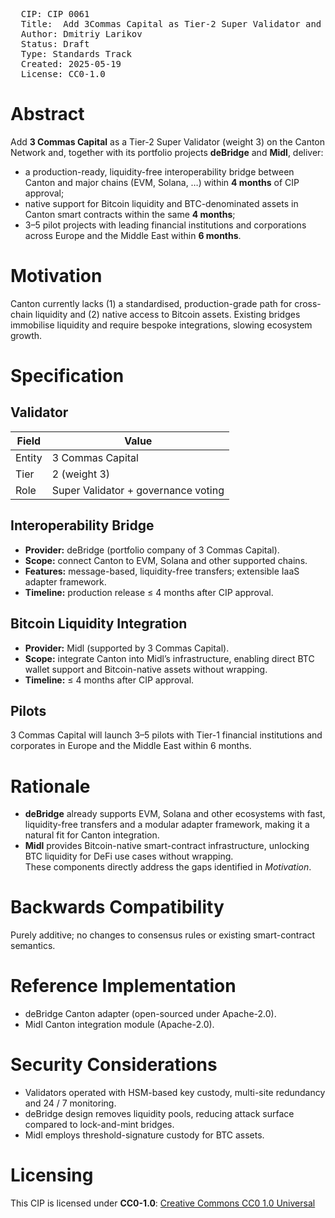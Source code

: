 <pre>
  CIP: CIP 0061
  Title:  Add 3Commas Capital as Tier-2 Super Validator and Deliver Interoperability & Bitcoin Liquidity for the Canton Network
  Author: Dmitriy Larikov <Lar@3commas.io> 
  Status: Draft 
  Type: Standards Track 
  Created: 2025-05-19
  License: CC0-1.0
</pre>

# Abstract
Add **3 Commas Capital** as a Tier-2 Super Validator (weight 3) on the Canton Network and, together with its portfolio projects **deBridge** and **Midl**, deliver:

* a production-ready, liquidity-free interoperability bridge between Canton and major chains (EVM, Solana, …) within **4 months** of CIP approval;  
* native support for Bitcoin liquidity and BTC-denominated assets in Canton smart contracts within the same **4 months**;  
* 3–5 pilot projects with leading financial institutions and corporations across Europe and the Middle East within **6 months**.

# Motivation
Canton currently lacks (1) a standardised, production-grade path for cross-chain liquidity and (2) native access to Bitcoin assets. Existing bridges immobilise liquidity and require bespoke integrations, slowing ecosystem growth.

# Specification

## Validator
| Field        | Value                                 |
|--------------|---------------------------------------|
| Entity       | 3 Commas Capital                      |
| Tier         | 2 (weight 3)                          |
| Role         | Super Validator + governance voting   |

## Interoperability Bridge
* **Provider:** deBridge (portfolio company of 3 Commas Capital).  
* **Scope:** connect Canton to EVM, Solana and other supported chains.  
* **Features:** message-based, liquidity-free transfers; extensible IaaS adapter framework.  
* **Timeline:** production release ≤ 4 months after CIP approval.

## Bitcoin Liquidity Integration
* **Provider:** Midl (supported by 3 Commas Capital).  
* **Scope:** integrate Canton into Midl’s infrastructure, enabling direct BTC wallet support and Bitcoin-native assets without wrapping.  
* **Timeline:** ≤ 4 months after CIP approval.

## Pilots
3 Commas Capital will launch 3–5 pilots with Tier-1 financial institutions and corporates in Europe and the Middle East within 6 months.

# Rationale
* **deBridge** already supports EVM, Solana and other ecosystems with fast, liquidity-free transfers and a modular adapter framework, making it a natural fit for Canton integration.  
* **Midl** provides Bitcoin-native smart-contract infrastructure, unlocking BTC liquidity for DeFi use cases without wrapping.  
These components directly address the gaps identified in *Motivation*.

# Backwards Compatibility
Purely additive; no changes to consensus rules or existing smart-contract semantics.

# Reference Implementation
* deBridge Canton adapter (open-sourced under Apache-2.0).  
* Midl Canton integration module (Apache-2.0).

# Security Considerations
* Validators operated with HSM-based key custody, multi-site redundancy and 24 / 7 monitoring.  
* deBridge design removes liquidity pools, reducing attack surface compared to lock-and-mint bridges.  
* Midl employs threshold-signature custody for BTC assets.

# Licensing
This CIP is licensed under **CC0-1.0**: [Creative Commons CC0 1.0 Universal](https://creativecommons.org/publicdomain/zero/1.0/)

